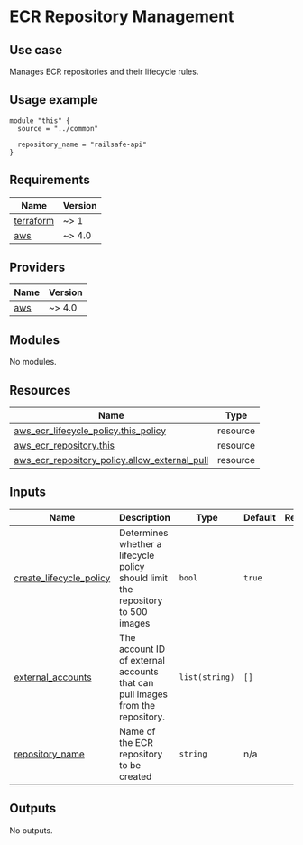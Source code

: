 # ECR Repository Management

## Use case

Manages ECR repositories and their lifecycle rules.

## Usage example

```
module "this" {
  source = "../common"

  repository_name = "railsafe-api"
}
```

<!-- BEGIN_TF_DOCS -->
## Requirements

| Name | Version |
|------|---------|
| <a name="requirement_terraform"></a> [terraform](#requirement\_terraform) | ~> 1 |
| <a name="requirement_aws"></a> [aws](#requirement\_aws) | ~> 4.0 |

## Providers

| Name | Version |
|------|---------|
| <a name="provider_aws"></a> [aws](#provider\_aws) | ~> 4.0 |

## Modules

No modules.

## Resources

| Name | Type |
|------|------|
| [aws_ecr_lifecycle_policy.this_policy](https://registry.terraform.io/providers/hashicorp/aws/latest/docs/resources/ecr_lifecycle_policy) | resource |
| [aws_ecr_repository.this](https://registry.terraform.io/providers/hashicorp/aws/latest/docs/resources/ecr_repository) | resource |
| [aws_ecr_repository_policy.allow_external_pull](https://registry.terraform.io/providers/hashicorp/aws/latest/docs/resources/ecr_repository_policy) | resource |

## Inputs

| Name | Description | Type | Default | Required |
|------|-------------|------|---------|:--------:|
| <a name="input_create_lifecycle_policy"></a> [create\_lifecycle\_policy](#input\_create\_lifecycle\_policy) | Determines whether a lifecycle policy should limit the repository to 500 images | `bool` | `true` | no |
| <a name="input_external_accounts"></a> [external\_accounts](#input\_external\_accounts) | The account ID of external accounts that can pull images from the repository. | `list(string)` | `[]` | no |
| <a name="input_repository_name"></a> [repository\_name](#input\_repository\_name) | Name of the ECR repository to be created | `string` | n/a | yes |

## Outputs

No outputs.
<!-- END_TF_DOCS -->
